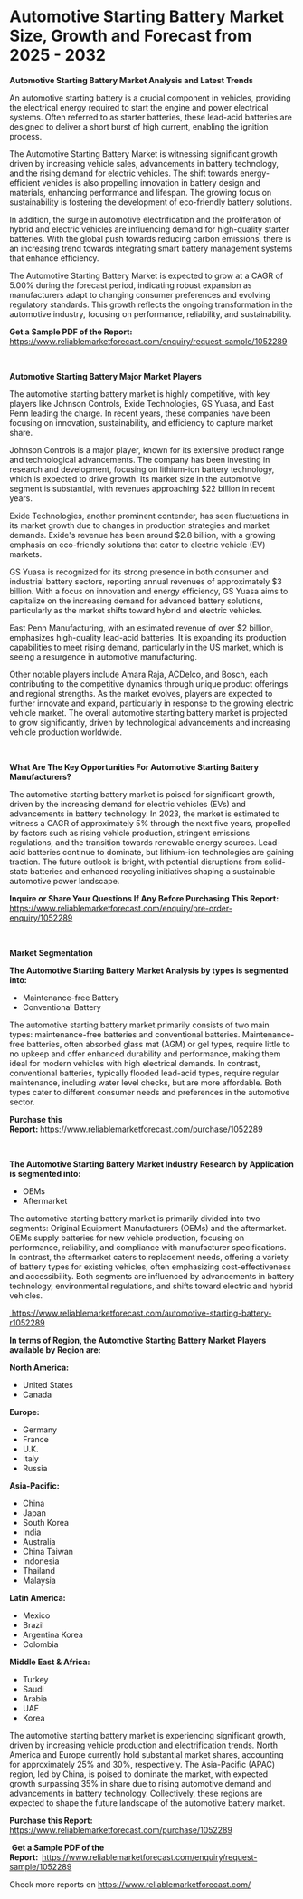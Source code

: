 <p><h1>Automotive Starting Battery Market Size, Growth and Forecast from 2025 - 2032</h1></p><p><strong>Automotive Starting Battery Market Analysis and Latest Trends</strong></p>
<p><p>An automotive starting battery is a crucial component in vehicles, providing the electrical energy required to start the engine and power electrical systems. Often referred to as starter batteries, these lead-acid batteries are designed to deliver a short burst of high current, enabling the ignition process.</p><p>The Automotive Starting Battery Market is witnessing significant growth driven by increasing vehicle sales, advancements in battery technology, and the rising demand for electric vehicles. The shift towards energy-efficient vehicles is also propelling innovation in battery design and materials, enhancing performance and lifespan. The growing focus on sustainability is fostering the development of eco-friendly battery solutions.</p><p>In addition, the surge in automotive electrification and the proliferation of hybrid and electric vehicles are influencing demand for high-quality starter batteries. With the global push towards reducing carbon emissions, there is an increasing trend towards integrating smart battery management systems that enhance efficiency. </p><p>The Automotive Starting Battery Market is expected to grow at a CAGR of 5.00% during the forecast period, indicating robust expansion as manufacturers adapt to changing consumer preferences and evolving regulatory standards. This growth reflects the ongoing transformation in the automotive industry, focusing on performance, reliability, and sustainability.</p></p>
<p><strong>Get a Sample PDF of the Report:&nbsp;</strong> <a href="https://www.reliablemarketforecast.com/enquiry/request-sample/1052289?utm_campaign=2533&utm_medium=2&utm_source=Github&utm_content=ia&utm_term=07042025&utm_id=automotive-starting-battery">https://www.reliablemarketforecast.com/enquiry/request-sample/1052289</a></p>
<p>&nbsp;</p>
<p><strong>Automotive Starting Battery Major Market Players</strong></p>
<p><p>The automotive starting battery market is highly competitive, with key players like Johnson Controls, Exide Technologies, GS Yuasa, and East Penn leading the charge. In recent years, these companies have been focusing on innovation, sustainability, and efficiency to capture market share.</p><p>Johnson Controls is a major player, known for its extensive product range and technological advancements. The company has been investing in research and development, focusing on lithium-ion battery technology, which is expected to drive growth. Its market size in the automotive segment is substantial, with revenues approaching $22 billion in recent years.</p><p>Exide Technologies, another prominent contender, has seen fluctuations in its market growth due to changes in production strategies and market demands. Exide's revenue has been around $2.8 billion, with a growing emphasis on eco-friendly solutions that cater to electric vehicle (EV) markets. </p><p>GS Yuasa is recognized for its strong presence in both consumer and industrial battery sectors, reporting annual revenues of approximately $3 billion. With a focus on innovation and energy efficiency, GS Yuasa aims to capitalize on the increasing demand for advanced battery solutions, particularly as the market shifts toward hybrid and electric vehicles.</p><p>East Penn Manufacturing, with an estimated revenue of over $2 billion, emphasizes high-quality lead-acid batteries. It is expanding its production capabilities to meet rising demand, particularly in the US market, which is seeing a resurgence in automotive manufacturing.</p><p>Other notable players include Amara Raja, ACDelco, and Bosch, each contributing to the competitive dynamics through unique product offerings and regional strengths. As the market evolves, players are expected to further innovate and expand, particularly in response to the growing electric vehicle market. The overall automotive starting battery market is projected to grow significantly, driven by technological advancements and increasing vehicle production worldwide.</p></p>
<p>&nbsp;</p>
<p><strong>What Are The Key Opportunities For Automotive Starting Battery Manufacturers?</strong></p>
<p><p>The automotive starting battery market is poised for significant growth, driven by the increasing demand for electric vehicles (EVs) and advancements in battery technology. In 2023, the market is estimated to witness a CAGR of approximately 5% through the next five years, propelled by factors such as rising vehicle production, stringent emissions regulations, and the transition towards renewable energy sources. Lead-acid batteries continue to dominate, but lithium-ion technologies are gaining traction. The future outlook is bright, with potential disruptions from solid-state batteries and enhanced recycling initiatives shaping a sustainable automotive power landscape.</p></p>
<p><strong>Inquire or Share Your Questions If Any Before Purchasing This Report:</strong> <a href="https://www.reliablemarketforecast.com/enquiry/pre-order-enquiry/1052289?utm_campaign=2533&utm_medium=2&utm_source=Github&utm_content=ia&utm_term=07042025&utm_id=automotive-starting-battery">https://www.reliablemarketforecast.com/enquiry/pre-order-enquiry/1052289</a></p>
<p>&nbsp;</p>
<p><strong>Market Segmentation</strong></p>
<p><strong>The Automotive Starting Battery Market Analysis by types is segmented into:</strong></p>
<p><ul><li>Maintenance-free Battery</li><li>Conventional Battery</li></ul></p>
<p><p>The automotive starting battery market primarily consists of two main types: maintenance-free batteries and conventional batteries. Maintenance-free batteries, often absorbed glass mat (AGM) or gel types, require little to no upkeep and offer enhanced durability and performance, making them ideal for modern vehicles with high electrical demands. In contrast, conventional batteries, typically flooded lead-acid types, require regular maintenance, including water level checks, but are more affordable. Both types cater to different consumer needs and preferences in the automotive sector.</p></p>
<p><strong>Purchase this Report:&nbsp;</strong><a href="https://www.reliablemarketforecast.com/purchase/1052289?utm_campaign=2533&utm_medium=2&utm_source=Github&utm_content=ia&utm_term=07042025&utm_id=automotive-starting-battery">https://www.reliablemarketforecast.com/purchase/1052289</a></p>
<p>&nbsp;</p>
<p><strong>The Automotive Starting Battery Market Industry Research by Application is segmented into:</strong></p>
<p><ul><li>OEMs</li><li>Aftermarket</li></ul></p>
<p><p>The automotive starting battery market is primarily divided into two segments: Original Equipment Manufacturers (OEMs) and the aftermarket. OEMs supply batteries for new vehicle production, focusing on performance, reliability, and compliance with manufacturer specifications. In contrast, the aftermarket caters to replacement needs, offering a variety of battery types for existing vehicles, often emphasizing cost-effectiveness and accessibility. Both segments are influenced by advancements in battery technology, environmental regulations, and shifts toward electric and hybrid vehicles.</p></p>
<p><a href="https://www.reliablemarketforecast.com/automotive-starting-battery-r1052289?utm_campaign=2533&utm_medium=2&utm_source=Github&utm_content=ia&utm_term=07042025&utm_id=automotive-starting-battery">&nbsp;https://www.reliablemarketforecast.com/automotive-starting-battery-r1052289</a></p>
<p><strong>In terms of Region, the Automotive Starting Battery Market Players available by Region are:</strong></p>
<p>
    <p> <strong> North America: </strong>
        <ul>
            <li>United States</li>
            <li>Canada</li>
        </ul>
        </p> 
    <p> <strong> Europe: </strong>
        <ul>
            <li>Germany</li>
            <li>France</li>
            <li>U.K.</li>
            <li>Italy</li>
            <li>Russia</li>
        </ul>
        </p> 
    <p> <strong> Asia-Pacific: </strong>
        <ul>
            <li>China</li>
            <li>Japan</li>
            <li>South Korea</li>
            <li>India</li>
            <li>Australia</li>
            <li>China Taiwan</li>
            <li>Indonesia</li>
            <li>Thailand</li>
            <li>Malaysia</li>
        </ul>
        </p> 
    <p> <strong> Latin America: </strong>
        <ul>
            <li>Mexico</li>
            <li>Brazil</li>
            <li>Argentina Korea</li>
            <li>Colombia</li>
        </ul>
        </p> 
    <p> <strong> Middle East & Africa: </strong>
        <ul>
            <li>Turkey</li>
            <li>Saudi</li>
            <li>Arabia</li>
            <li>UAE</li>
            <li>Korea</li>
        </ul>
    </p>
    </p>
<p><p>The automotive starting battery market is experiencing significant growth, driven by increasing vehicle production and electrification trends. North America and Europe currently hold substantial market shares, accounting for approximately 25% and 30%, respectively. The Asia-Pacific (APAC) region, led by China, is poised to dominate the market, with expected growth surpassing 35% in share due to rising automotive demand and advancements in battery technology. Collectively, these regions are expected to shape the future landscape of the automotive battery market.</p></p>
<p><strong>Purchase this Report: </strong><a href="https://www.reliablemarketforecast.com/purchase/1052289?utm_campaign=2533&utm_medium=2&utm_source=Github&utm_content=ia&utm_term=07042025&utm_id=automotive-starting-battery">https://www.reliablemarketforecast.com/purchase/1052289</a></p>
<p>&nbsp;<strong>Get a Sample PDF of the Report:&nbsp;&nbsp;</strong><a href="https://www.reliablemarketforecast.com/enquiry/request-sample/1052289?utm_campaign=2533&utm_medium=2&utm_source=Github&utm_content=ia&utm_term=07042025&utm_id=automotive-starting-battery">https://www.reliablemarketforecast.com/enquiry/request-sample/1052289</a></p>
<p><strong></strong></p>
<p>Check more reports on <a href="https://www.reliablemarketforecast.com/?utm_campaign=2533&utm_medium=2&utm_source=Github&utm_content=ia&utm_term=07042025&utm_id=automotive-starting-battery">https://www.reliablemarketforecast.com/</a></p>